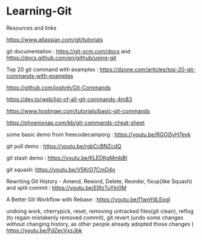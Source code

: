 # Learning-Git
Resources and links

https://www.atlassian.com/git/tutorials

git documentation : https://git-scm.com/docs and https://docs.github.com/en/github/using-git

Top 20 git command with examples : https://dzone.com/articles/top-20-git-commands-with-examples

https://github.com/joshnh/Git-Commands

https://dev.to/web/list-of-all-git-commands-4m83

https://www.hostinger.com/tutorials/basic-git-commands

https://phoenixnap.com/kb/git-commands-cheat-sheet

some basic demo from freecodecamporg :  https://youtu.be/RGOj5yH7evk

git pull demo : https://youtu.be/rgbCcBNZcdQ

git stash demo : https://youtu.be/KLEDKgMmbBI

git squash:  https://youtu.be/V5KrD7CmO4o

Rewriting Git History - Amend, Reword, Delete, Reorder, fixup(like Squash) and split commit :   https://youtu.be/ElRzTuYln0M

A Better Git Workflow with Rebase :  https://youtu.be/f1wnYdLEpgI

undoing work, cherrypick, reset, removing untracked files(git clean), reflog (to regain mistakenly removed commit),
git revert (undo some changes without changing history, as other people already adopted those changes )
   https://youtu.be/FdZecVxzJbk
